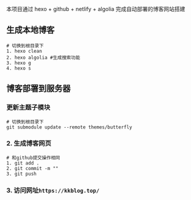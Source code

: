 
本项目通过 hexo + github + netlify + algolia 完成自动部署的博客网站搭建 

## 生成本地博客
```shell
# 切换到根目录下
1. hexo clean
2. hexo algolia #生成搜索功能
3. hexo g
4. hexo s
```

## 博客部署到服务器
### 更新主题子模块
```shell
# 切换到根目录下
git submodule update --remote themes/butterfly
```
### 2. 生成博客网页
```shell
# 和github提交操作相同
1. git add .
2. git commit -m ""
3. git push
```
### 3. 访问网址``https://kkblog.top/``
